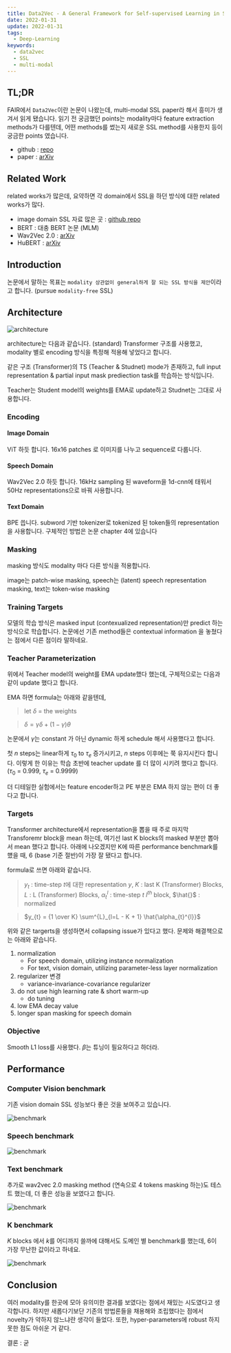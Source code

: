 ```yaml
---
title: Data2Vec - A General Framework for Self-supervised Learning in Speech, Vision and Language
date: 2022-01-31
update: 2022-01-31
tags:
  - Deep-Learning
keywords:
  - data2vec
  - SSL
  - multi-modal
---
```


## TL;DR

FAIR에서 `Data2Vec`이란 논문이 나왔는데, multi-modal SSL paper라 해서 흥미가 생겨서 읽게 됐습니다. 읽기 전 궁금했던 points는 modality마다 feature extraction methods가 다를텐데, 어떤 methods를 썼는지 새로운 SSL method를 사용한지 등이 궁금한 points 였습니다.

* github : [repo](https://github.com/pytorch/fairseq/tree/main/examples/data2vec)
* paper : [arXiv](https://scontent-ssn1-1.xx.fbcdn.net/v/t39.8562-6/271974914_483120576492438_4239522333319653600_n.pdf?_nc_cat=107&ccb=1-5&_nc_sid=ae5e01&_nc_ohc=9HtSivaeiYUAX_1c9_p&_nc_ht=scontent-ssn1-1.xx&oh=00_AT8HvfocQusNWG2UUeuUs-uPCgg1CowqROfH2TBtN4W8PA&oe=61FBE0D1)

## Related Work

related works가 많은데, 요약하면 각 domain에서 SSL을 하던 방식에 대한 related works가 많다.

* image domain SSL 자료 많은 곳 : [github repo](https://github.com/facebookresearch/vissl)
* BERT : 대충 BERT 논문 (MLM)
* Wav2Vec 2.0 : [arXiv](https://arxiv.org/abs/2006.11477)
* HuBERT : [arXiv](https://arxiv.org/abs/2106.07447)

## Introduction

논문에서 말하는 목표는 `modality 상관없이 general하게 잘 되는 SSL 방식을 제안`이라고 합니다. (pursue `modality-free` SSL)

## Architecture

![architecture](./architecture.png)

architecture는 다음과 같습니다. (standard) Transformer 구조를 사용했고, modality 별로 encoding 방식을 특정해 적용해 넣었다고 합니다.

같은 구조 (Transformer)의 TS (Teacher & Studnet) mode가 존재하고, full input representation & partial input mask prediection task를 학습하는 방식입니다.

Teacher는 Student model의 weights를 EMA로 update하고 Studnet는 그대로 사용합니다.

### Encoding

#### Image Domain

ViT 하듯 합니다. 16x16 patches 로 이미지를 나누고 sequence로 다룹니다.

#### Speech Domain

Wav2Vec 2.0 하듯 합니다. 16kHz sampling 된 waveform을 1d-cnn에 태워서 50Hz representations으로 바꿔 사용합니다.

#### Text Domain

BPE 씁니다. subword 기반 tokenizer로 tokenized 된 token들의 representation을 사용합니다. 구체적인 방법은 논문 chapter 4에 있습니다

### Masking

masking 방식도 modality 마다 다른 방식을 적용합니다.

image는 patch-wise masking, speech는 (latent) speech representation masking, text는 token-wise masking

### Training Targets

모델의 학습 방식은 masked input (contexualized representation)만 predict 하는 방식으로 학습합니다. 논문에선 기존 method들은 contextual information 을 놓쳤다는 점에서 다른 점이라 말하네요.

### Teacher Parameterization

위에서 Teacher model의 weight를 EMA update했다 했는데, 구체적으로는 다음과 같이 update 했다고 합니다.

EMA 하면 formula는 아래와 같을텐데,

> let $\delta$ = the weights

> $\delta = \gamma \delta + (1 - \gamma) \theta$

논문에서 $\gamma$는 constant 가 아닌 dynamic 하게 schedule 해서 사용했다고 합니다.

첫 $n$ steps는 linear하게 $\tau_{0}$ to $\tau_{e}$ 증가시키고, $n$ steps 이후에는 쭉 유지시킨다 합니다. 이렇게 한 이유는 학습 초반에 teacher update 를 더 많이 시키려 했다고 합니다. ($\tau_{0}$ = 0.999, $\tau_{e}$ = 0.9999)

더 디테일한 실험에서는 feature encoder하고 PE 부분은 EMA 하지 않는 편이 더 좋다고 합니다.

### Targets

Transformer architecture에서 representation을 뽑을 때 주로 마지막 Transforemr block을 mean 하는데, 여기선 last K blocks의 masked 부분만 뽑아서 mean 했다고 합니다. 아래에 나오겠지만 K에 따른 performance benchmark를 헀을 때, 6 (base 기준 절반)이 가장 잘 됐다고 합니다.

formula로 쓰면 아래와 같습니다.

> $y_{t}$ : time-step $t$에 대한 representation $y$,
> $K$ : last K (Transformer) Blocks,
> $L$ : L (Transformer) Blocks,
> $\alpha_{t}^{l}$ : time-step $t$ $l^{th}$ block,
> $\hat{}$ : normalized

> $y_{t} = {1 \over K} \sum^{L}_{l=L - K + 1} \hat{\alpha_{t}^{l}}$

위와 같은 targerts을 생성하면서 collapsing issue가 있다고 했다. 문제와 해결책으로는 아래와 같습니다.

1. normalization
   * For speech domain, utilizing instance normalization
   * For text, vision domain, utilizing parameter-less layer normalization
2. regularizer 변경
   * variance-invariance-covariance regularizer
3. do not use high learning rate & short warm-up
   * do tuning
4. low EMA decay value
5. longer span masking for speech domain

### Objective

Smooth L1 loss를 사용했다. $\beta$는 튜닝이 필요하다고 하더라.

## Performance

### Computer Vision benchmark

기존 vision domain SSL 성능보다 좋은 것을 보여주고 있습니다.

![benchmark](./vision_benchmark.png)

### Speech benchmark

![benchmark](./speech_benchmark.png)

### Text benchmark

추가로 wav2vec 2.0 masking method (연속으로 4 tokens masking 하는)도 테스트 했는데, 더 좋은 성능을 보였다고 합니다.

![benchmark](./text_benchmark.png)

### K benchmark

$K$ blocks 에서 $k$를 어디까지 쓸까에 대해서도 도메인 별 benchmark를 했는데, 6이 가장 무난한 값이라고 하네요.

![benchmark](./k_benchmark.png)

## Conclusion

여러 modality를 한곳에 모아 유의미한 결과를 보였다는 점에서 재밌는 시도였다고 생각합니다. 하지만 새롭다기보단 기존의 방법론들을 채용해와 조립했다는 점에서 novelty가 약하지 않느냐란 생각이 들었다. 또한, hyper-parameters에 robust 하지 못한 점도 아쉬운 거 같다.

결론 : 굳
